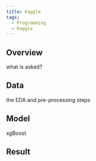 ```yaml
---
title: Kaggle
tags:
  - Programming
  - Kaggle
---
```


## Overview
what is asked?

## Data
the EDA and pre-processing steps

## Model
xgBoost

## Result
